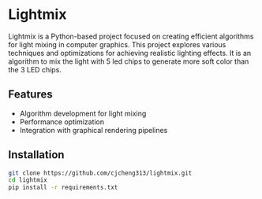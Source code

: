 # Lightmix

Lightmix is a Python-based project focused on creating efficient algorithms for light mixing in computer graphics. This project explores various techniques and optimizations for achieving realistic lighting effects. It is an algorithm to mix the light with 5 led chips to generate more soft color than the 3 LED chips.

## Features
- Algorithm development for light mixing
- Performance optimization
- Integration with graphical rendering pipelines

## Installation
```bash
git clone https://github.com/cjcheng313/lightmix.git
cd lightmix
pip install -r requirements.txt
